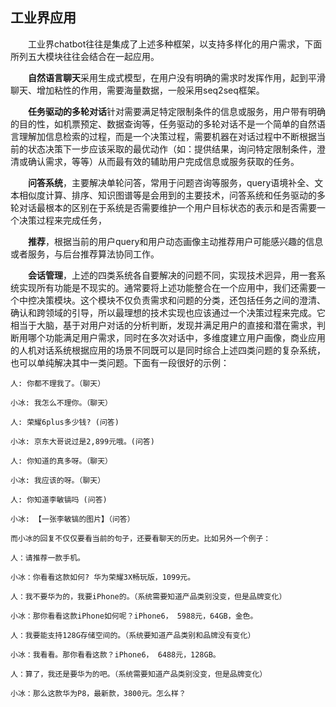## 工业界应用

　　工业界chatbot往往是集成了上述多种框架，以支持多样化的用户需求，下面所列五大模块往往会结合在一起应用。

　　**自然语言聊天**采用生成式模型，在用户没有明确的需求时发挥作用，起到平滑聊天、增加粘性的作用，需要海量数据，一般采用seq2seq框架。

　　**任务驱动的多轮对话**针对需要满足特定限制条件的信息或服务，用户带有明确的目的性，如机票预定、数据查询等，任务驱动的多轮对话不是一个简单的自然语言理解加信息检索的过程，而是一个决策过程，需要机器在对话过程中不断根据当前的状态决策下一步应该采取的最优动作（如：提供结果，询问特定限制条件，澄清或确认需求，等等）从而最有效的辅助用户完成信息或服务获取的任务。

　　**问答系统**，主要解决单轮问答，常用于问题咨询等服务，query语境补全、文本相似度计算、排序、知识图谱等是会用到的主要技术，问答系统和任务驱动的多轮对话最根本的区别在于系统是否需要维护一个用户目标状态的表示和是否需要一个决策过程来完成任务，

　　**推荐**，根据当前的用户query和用户动态画像主动推荐用户可能感兴趣的信息或者服务，与后台推荐算法协同工作。

　　**会话管理**，上述的四类系统各自要解决的问题不同，实现技术迥异，用一套系统实现所有功能是不现实的。通常要将上述功能整合在一个应用中，我们还需要一个中控决策模块。这个模块不仅负责需求和问题的分类，还包括任务之间的澄清、确认和跨领域的引导，所以最理想的技术实现也应该通过一个决策过程来完成。它相当于大脑，基于对用户对话的分析判断，发现并满足用户的直接和潜在需求，判断用哪个功能满足用户需求，同时在多次对话中，多维度建立用户画像，商业应用的人机对话系统根据应用的场景不同既可以是同时综合上述四类问题的复杂系统，也可以单纯解决其中一类问题。下面有一段很好的示例：

```text
人: 你都不理我了。（聊天）

小冰: 我怎么不理你。（聊天）

人: 荣耀6plus多少钱? (问答)

小冰: 京东大哥说过是2,899元哦。(问答)

人: 你知道的真多呀。（聊天）

小冰: 我应该的呀。（聊天）

人: 你知道李敏镐吗 (问答)

小冰: 【一张李敏镐的图片】（问答）

而小冰的回复不仅仅要看当前的句子，还要看聊天的历史。比如另外一个例子：

人：请推荐一款手机。

小冰：你看看这款如何? 华为荣耀3X畅玩版，1099元。

人：我不要华为的，我要iPhone的。（系统需要知道产品类别没变，但是品牌变化）

小冰：那你看看这款iPhone如何呢？iPhone6， 5988元，64GB，金色。

人：我要能支持128G存储空间的。（系统要知道产品类别和品牌没有变化）

小冰：我看看。那你看看这款？iPhone6， 6488元，128GB。

人：算了，我还是要华为的吧。（系统需要知道产品类别没变，但是品牌变化）

小冰：那么这款华为P8，最新款，3800元。怎么样？
```


